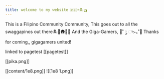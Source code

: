 ```yaml
---
title: welcome to my website 🇵🇭☀️🏝️🛺
---
```


This is a Filipino Community Community, 
This goes out to all the swaggapinos out there🏝️🥥🛖🌾💫 
And the Giga-Gamers, 🍠˚ ༘ ೀ⋆｡˚🍮
Thanks for coming,, gigagamers united!

linked to pagetest [[pagetest]]

[[pika.png]]


[[content/1e8.png]]
![[1e8 1.png]]